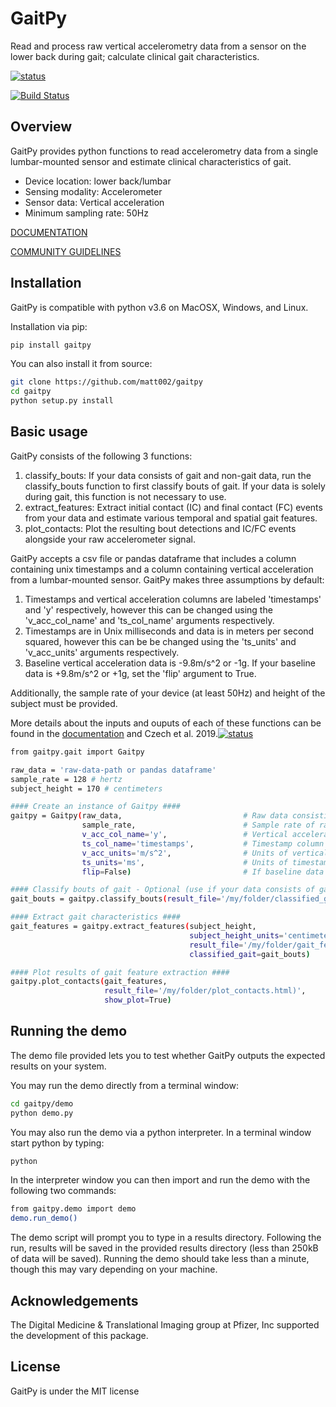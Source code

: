 # GaitPy
Read and process raw vertical accelerometry data from a sensor on the lower back during gait; calculate clinical gait characteristics. 

[![status](https://joss.theoj.org/papers/a2233c9e27db0b6625dc56a3f7363875/status.svg)](https://joss.theoj.org/papers/a2233c9e27db0b6625dc56a3f7363875)

[![Build Status](https://travis-ci.com/matt002/GaitPy.svg?branch=master)](https://travis-ci.com/matt002/GaitPy)

## Overview
GaitPy provides python functions to read accelerometry data from a single lumbar-mounted sensor and estimate clinical 
characteristics of gait. 

- Device location: lower back/lumbar
- Sensing modality: Accelerometer
- Sensor data: Vertical acceleration
- Minimum sampling rate: 50Hz

[DOCUMENTATION](https://matt002.github.io/GaitPy/html/index.html)

[COMMUNITY GUIDELINES](https://github.com/matt002/GaitPy/blob/master/CONTRIBUTING.md)

## Installation
GaitPy is compatible with python v3.6 on MacOSX, Windows, and Linux.

Installation via pip:

```sh
pip install gaitpy
```

You can also install it from source:

```sh
git clone https://github.com/matt002/gaitpy
cd gaitpy
python setup.py install
```

## Basic usage
GaitPy consists of the following 3 functions:
1. classify_bouts: If your data consists of gait and non-gait data, run the classify_bouts function to first 
classify bouts of gait. If your data is solely during gait, this function is not necessary to use. 
2. extract_features: Extract initial contact (IC) and final contact (FC) events from your data and estimate 
various temporal and spatial gait features.
3. plot_contacts: Plot the resulting bout detections and IC/FC events alongside your raw accelerometer signal. 

GaitPy accepts a csv file or pandas dataframe that includes a column containing unix timestamps and a column containing
vertical acceleration from a lumbar-mounted sensor. GaitPy makes three assumptions by default:
1. Timestamps and vertical acceleration columns are labeled 'timestamps' and 'y' respectively, however 
this can be changed using the 'v_acc_col_name' and 'ts_col_name' arguments respectively. 
2. Timestamps are in Unix milliseconds and data is in meters per second squared, however this can be be changed
 using the 'ts_units' and 'v_acc_units' arguments respectively.  
3. Baseline vertical acceleration data is -9.8m/s^2 or -1g. If your baseline data is +9.8m/s^2 or +1g, set the 'flip' 
argument to True.

Additionally, the sample rate of your device (at least 50Hz) and height of the subject must be provided. 

More details about the inputs and ouputs of each of these functions can be found in the [documentation](https://matt002.github.io/GaitPy/html/index.html)  and Czech et al. 2019.[![status](https://joss.theoj.org/papers/a2233c9e27db0b6625dc56a3f7363875/status.svg)](https://joss.theoj.org/papers/a2233c9e27db0b6625dc56a3f7363875)

```sh
from gaitpy.gait import Gaitpy

raw_data = 'raw-data-path or pandas dataframe'
sample_rate = 128 # hertz
subject_height = 170 # centimeters

#### Create an instance of Gaitpy ####
gaitpy = Gaitpy(raw_data,                           # Raw data consisting of vertical acceleration from lumbar location and unix timestamps
                sample_rate,                        # Sample rate of raw data (in Hertz)
                v_acc_col_name='y',                 # Vertical acceleration column name
                ts_col_name='timestamps',           # Timestamp column name
                v_acc_units='m/s^2',                # Units of vertical acceleration
                ts_units='ms',                      # Units of timestamps
                flip=False)                         # If baseline data is at +1g or +9.8m/s^2, set flip=True

#### Classify bouts of gait - Optional (use if your data consists of gait and non-gait periods)####
gait_bouts = gaitpy.classify_bouts(result_file='/my/folder/classified_gait.h5')     # File to save results to (None by default)

#### Extract gait characteristics ####
gait_features = gaitpy.extract_features(subject_height,                               # Subject height
                                        subject_height_units='centimeter',            # Units of subject height
                                        result_file='/my/folder/gait_features.csv',   # File to save results to (None by default)
                                        classified_gait=gait_bouts)                   # Pandas Dataframe or .h5 file results of classify_bouts function (None by default)

#### Plot results of gait feature extraction ####
gaitpy.plot_contacts(gait_features,                                     # Pandas Dataframe or .csv file results of extract_features function
                     result_file='/my/folder/plot_contacts.html)',      # File to save results to (None by default)
                     show_plot=True)                                    # Specify whether to display plot upon completion (True by default)

```

## Running the demo

The demo file provided lets you to test whether GaitPy outputs the expected results on your system. 

You may run the demo directly from a terminal window:

```sh
cd gaitpy/demo
python demo.py
```

You may also run the demo via a python interpreter. In a terminal window start python by typing:

```sh
python
```

In the interpreter window you can then import and run the demo with the following two commands:

```sh
from gaitpy.demo import demo
demo.run_demo()
```

The demo script will prompt you to type in a results directory. Following the run, results will be saved in the provided 
results directory (less than 250kB of data will be saved). Running the demo should take less than a minute, though this 
may vary depending on your machine. 

## Acknowledgements
The Digital Medicine & Translational Imaging group at Pfizer, Inc supported the development of this package.

## License
GaitPy is under the MIT license
